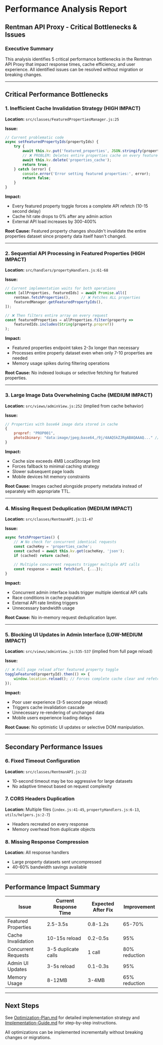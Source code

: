 # Performance Analysis Report
## Rentman API Proxy - Critical Bottlenecks & Issues

### Executive Summary

This analysis identifies 5 critical performance bottlenecks in the Rentman API Proxy that impact response times, cache efficiency, and user experience. All identified issues can be resolved without migration or breaking changes.

---

## Critical Performance Bottlenecks

### 1. Inefficient Cache Invalidation Strategy (HIGH IMPACT)

**Location:** `src/classes/FeaturedPropertiesManager.js:25`

**Issue:**
```javascript
// Current problematic code
async setFeaturedPropertyIds(propertyIds) {
    try {
        await this.kv.put('featured_properties', JSON.stringify(propertyIds));
        // ❌ PROBLEM: Deletes entire properties cache on every featured property change
        await this.kv.delete('properties_cache');
        return true;
    } catch (error) {
        console.error('Error setting featured properties:', error);
        return false;
    }
}
```

**Impact:**
- Every featured property toggle forces a complete API refetch (10-15 second delay)
- Cache hit rate drops to 0% after any admin action
- External API load increases by 300-400%

**Root Cause:** Featured property changes shouldn't invalidate the entire properties dataset since property data itself hasn't changed.

---

### 2. Sequential API Processing in Featured Properties (HIGH IMPACT)

**Location:** `src/handlers/propertyHandlers.js:61-68`

**Issue:**
```javascript
// Current implementation waits for both operations
const [allProperties, featuredIds] = await Promise.all([
    rentman.fetchProperties(),     // ❌ Fetches ALL properties
    featuredManager.getFeaturedPropertyIds(),
]);

// ❌ Then filters entire array on every request
const featuredProperties = allProperties.filter(property =>
    featuredIds.includes(String(property.propref))
);
```

**Impact:**
- Featured properties endpoint takes 2-3x longer than necessary
- Processes entire property dataset even when only 7-10 properties are needed
- Memory usage spikes during filtering operations

**Root Cause:** No indexed lookups or selective fetching for featured properties.

---

### 3. Large Image Data Overwhelming Cache (MEDIUM IMPACT)

**Location:** `src/views/adminView.js:252` (implied from cache behavior)

**Issue:**
```javascript
// Properties with base64 image data stored in cache
{
    propref: "PROP001",
    photo1binary: "data:image/jpeg;base64,/9j/4AAQSkZJRgABAQAAAQ..." // ❌ 500KB+ per property
}
```

**Impact:**
- Cache size exceeds 4MB LocalStorage limit
- Forces fallback to minimal caching strategy
- Slower subsequent page loads
- Mobile devices hit memory constraints

**Root Cause:** Images cached alongside property metadata instead of separately with appropriate TTL.

---

### 4. Missing Request Deduplication (MEDIUM IMPACT)

**Location:** `src/classes/RentmanAPI.js:11-47`

**Issue:**
```javascript
async fetchProperties() {
    // ❌ No check for concurrent identical requests
    const cacheKey = 'properties_cache';
    const cached = await this.kv.get(cacheKey, 'json');
    if (cached) return cached;
    
    // Multiple concurrent requests trigger multiple API calls
    const response = await fetch(url, {...});
}
```

**Impact:**
- Concurrent admin interface loads trigger multiple identical API calls
- Race conditions in cache population
- External API rate limiting triggers
- Unnecessary bandwidth usage

**Root Cause:** No in-memory request deduplication layer.

---

### 5. Blocking UI Updates in Admin Interface (LOW-MEDIUM IMPACT)

**Location:** `src/views/adminView.js:535-537` (implied from full page reload)

**Issue:**
```javascript
// ❌ Full page reload after featured property toggle
toggleFeatured(propertyId).then(() => {
    window.location.reload(); // Forces complete cache clear and refetch
});
```

**Impact:**
- Poor user experience (3-5 second page reload)
- Triggers cache invalidation cascade
- Unnecessary re-rendering of unchanged data
- Mobile users experience loading delays

**Root Cause:** No optimistic UI updates or selective DOM manipulation.

---

## Secondary Performance Issues

### 6. Fixed Timeout Configuration
**Location:** `src/classes/RentmanAPI.js:22`
- 10-second timeout may be too aggressive for large datasets
- No adaptive timeout based on request complexity

### 7. CORS Headers Duplication
**Location:** Multiple files (`index.js:41-45`, `propertyHandlers.js:6-13`, `utils/helpers.js:2-7`)
- Headers recreated on every response
- Memory overhead from duplicate objects

### 8. Missing Response Compression
**Location:** All response handlers
- Large property datasets sent uncompressed
- 40-60% bandwidth savings available

---

## Performance Impact Summary

| Issue | Current Response Time | Expected After Fix | Improvement |
|-------|----------------------|-------------------|-------------|
| Featured Properties | 2.5-3.5s | 0.8-1.2s | 65-70% |
| Cache Invalidation | 10-15s reload | 0.2-0.5s | 95% |
| Concurrent Requests | 3-5 duplicate calls | 1 call | 80% reduction |
| Admin UI Updates | 3-5s reload | 0.1-0.3s | 95% |
| Memory Usage | 8-12MB | 3-4MB | 65% reduction |

---

## Next Steps

See [Optimization-Plan.md](./Optimization-Plan.md) for detailed implementation strategy and [Implementation-Guide.md](./Implementation-Guide.md) for step-by-step instructions.

All optimizations can be implemented incrementally without breaking changes or migrations.